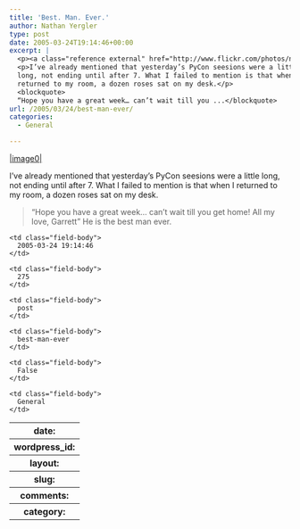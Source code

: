 ```yaml
---
title: 'Best. Man. Ever.'
author: Nathan Yergler
type: post
date: 2005-03-24T19:14:46+00:00
excerpt: |
  <p><a class="reference external" href="http://www.flickr.com/photos/nathan_y/7340921/">|image0|</a></p>
  <p>I’ve already mentioned that yesterday’s PyCon seesions were a little
  long, not ending until after 7. What I failed to mention is that when I
  returned to my room, a dozen roses sat on my desk.</p>
  <blockquote>
  “Hope you have a great week… can’t wait till you ...</blockquote>
url: /2005/03/24/best-man-ever/
categories:
  - General

---
```

[|image0|][1]

I’ve already mentioned that yesterday’s PyCon seesions were a little long, not ending until after 7. What I failed to mention is that when I returned to my room, a dozen roses sat on my desk.

> “Hope you have a great week… can’t wait till you get home! All my love, Garrett”
He is the best man ever.

<table class="docutils field-list" frame="void" rules="none">
  <col class="field-name" /> <col class="field-body" /> <tr class="field">
    <th class="field-name">
      date:
    </th>

    <td class="field-body">
      2005-03-24 19:14:46
    </td>
  </tr>

  <tr class="field">
    <th class="field-name">
      wordpress_id:
    </th>

    <td class="field-body">
      275
    </td>
  </tr>

  <tr class="field">
    <th class="field-name">
      layout:
    </th>

    <td class="field-body">
      post
    </td>
  </tr>

  <tr class="field">
    <th class="field-name">
      slug:
    </th>

    <td class="field-body">
      best-man-ever
    </td>
  </tr>

  <tr class="field">
    <th class="field-name">
      comments:
    </th>

    <td class="field-body">
      False
    </td>
  </tr>

  <tr class="field">
    <th class="field-name">
      category:
    </th>

    <td class="field-body">
      General
    </td>
  </tr>
</table>

 [1]: http://www.flickr.com/photos/nathan_y/7340921/